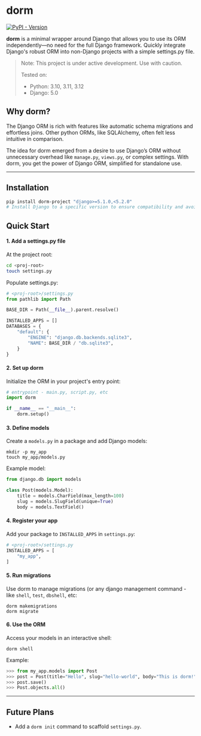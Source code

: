 # dorm

[![PyPI - Version](https://img.shields.io/pypi/v/dorm-project)](https://pypi.org/project/dorm-project/)

**dorm** is a minimal wrapper around Django that allows you to use its ORM 
independently—no need for the full Django framework. Quickly integrate Django's 
robust ORM into non-Django projects with a simple settings.py file.

> Note: This project is under active development. Use with caution.
> 
> Tested on:
> - Python: 3.10, 3.11, 3.12
> - Django: 5.0

## Why dorm?
The Django ORM is rich with features like automatic schema migrations and effortless joins. 
Other python ORMs, like SQLAlchemy, often felt less intuitive in comparison.

The idea for dorm emerged from a desire to use Django’s ORM without unnecessary overhead 
like `manage.py`, `views.py`, or complex settings. With dorm, you get the power of Django 
ORM, simplified for standalone use.

---

## Installation

```bash
pip install dorm-project "django>=5.1.0,<5.2.0" 
# Install Django to a specific version to ensure compatibility and avoid potential issues.  
```

## Quick Start

#### 1. Add a settings.py file
At the project root:
```bash
cd <proj-root>
touch settings.py
```
Populate settings.py:
```python
# <proj-root>/settings.py
from pathlib import Path

BASE_DIR = Path(__file__).parent.resolve()

INSTALLED_APPS = []
DATABASES = {
    "default": {
        "ENGINE": "django.db.backends.sqlite3",
        "NAME": BASE_DIR / "db.sqlite3",
    }
}
```

#### 2. Set up dorm
Initialize the ORM in your project's entry point:
```python
# entrypoint - main.py, script.py, etc
import dorm

if __name__ == "__main__":
    dorm.setup()
```

#### 3. Define models
Create a `models.py` in a package and add Django models:
```shell
mkdir -p my_app
touch my_app/models.py
```
Example model:
```python
from django.db import models

class Post(models.Model):
    title = models.CharField(max_length=100)
    slug = models.SlugField(unique=True)
    body = models.TextField()
```

#### 4. Register your app
Add your package to `INSTALLED_APPS` in `settings.py`:
```python
# <proj-root>/settings.py
INSTALLED_APPS = [
    "my_app",
]
```

#### 5. Run migrations
Use dorm to manage migrations (or any django management command - like `shell`, `test`, `dbshell`, etc:
```shell
dorm makemigrations
dorm migrate
```

#### 6. Use the ORM
Access your models in an interactive shell:
```shell
dorm shell
```
Example:
```python
>>> from my_app.models import Post
>>> post = Post(title="Hello", slug="hello-world", body="This is dorm!")
>>> post.save()
>>> Post.objects.all()
```

--- 

## Future Plans
- Add a `dorm init` command to scaffold `settings.py`.
